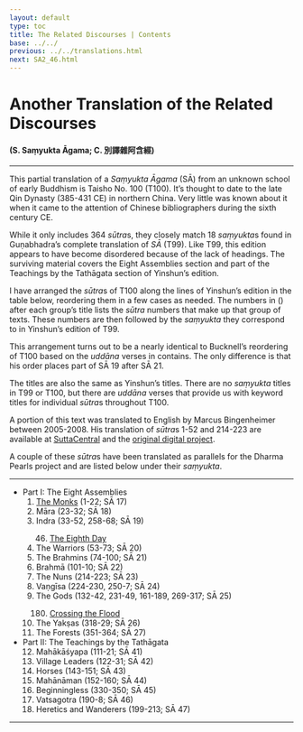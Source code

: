 ```yaml
---
layout: default
type: toc
title: The Related Discourses | Contents
base: ../../
previous: ../../translations.html
next: SA2_46.html
---
```


<h1>Another Translation of the Related Discourses</h1>
<h4>(S. Saṃyukta Āgama; C. <span class="ch">別譯雜阿含經</span>)</h4>
<hr/>
<p>This partial translation of a <cite>Saṃyukta Āgama</cite> (SĀ) from an unknown school of early Buddhism is Taisho No. 100 (T100). It’s thought to date to the late Qin Dynasty (385-431 CE) in northern China. Very little was known about it when it came to the attention of Chinese bibliographers during the sixth century CE.</p> 

<p>While it only includes 364 <em>sūtra</em>s, they closely match 18 <em>saṃyukta</em>s found in Guṇabhadra’s complete translation of <cite>SĀ</cite> (T99). Like T99, this edition appears to have become disordered because of the lack of headings. The surviving material covers the Eight Assemblies section and part of the Teachings by the Tathāgata section of Yinshun’s edition.</p>

<p>I have arranged the <em>sūtra</em>s of T100 along the lines of Yinshun’s edition in the table below, reordering them in a few cases as needed. The numbers in () after each group’s title lists the <em>sūtra</em> numbers that make up that group of texts. These numbers are then followed by the <em>saṃyukta</em> they correspond to in Yinshun’s edition of T99.</p>

<p>This arrangement turns out to be a nearly identical to Bucknell’s reordering of T100 based on the <em>uddāna</em> verses in contains. The only difference is that his order places part of SĀ 19 after SĀ 21.</p>

<p>The titles are also the same as Yinshun’s titles. There are no <em>saṃyukta</em> titles in T99 or T100, but there are <em>uddāna</em> verses that provide us with keyword titles for individual <em>sūtra</em>s throughout T100.</p>

<p>A portion of this text was translated to English by Marcus Bingenheimer between 2005-2008. His translation of <em>sūtra</em>s 1-52 and 214-223 are available at <a href="https://suttacentral.net/sa-2" target="_blank">SuttaCentral</a> and the <a href="https://bza.dila.edu.tw/" target="_blank">original digital project</a>.</p>

<p>A couple of these <em>sūtra</em>s have been translated as parallels for the Dharma Pearls project and are listed below under their <em>saṃyukta</em>.</p>

<hr/>

  <ul class="varga">
    <li>Part I: The Eight Assemblies
      <ol> 
        <li><a href="01/index.html">The Monks</a> <span class="refs">(1-22; SĀ 17)</span></li>
        <li> Māra <span class="refs">(23-32; SĀ 18)</span></li>
        <li>Indra <span class="refs">(33-52, 258-68; SĀ 19)</span></li>
        <ol start="46">
          <li><a href="SA2_46.html">The Eighth Day</a></li>
        </ol>
        <li>The Warriors <span class="refs">(53-73; SĀ 20)</span></li>
        <li>The Brahmins <span class="refs">(74-100; SĀ 21)</span></li>
        <li>Brahmā <span class="refs">(101-10; SĀ 22)</span></li>
        <li>The Nuns <span class="refs">(214-223; SĀ 23)</span></li>
        <li>Vaṇgīsa <span class="refs">(224-230, 250-7; SĀ 24)</span></li>
        <li>The Gods <span class="refs">(132-42, 231-49, 161-189, 269-317; SĀ 25)</span></li>
        <ol start="180">
          <li><a href="SA2_180.html">Crossing the Flood</a></li>
        </ol>
        <li>The Yakṣas <span class="refs">(318-29; SĀ 26)</span></li>
        <li>The Forests <span class="refs">(351-364; SĀ 27)</span></li>
      </ol>
    </li>
    <li>Part II: The Teachings by the Tathāgata
      <ol start="12">
        <li>Mahākāśyapa <span class="refs">(111-21; SĀ 41)</span></li>
        <li>Village Leaders <span class="refs">(122-31; SĀ 42)</span></li>
        <li>Horses <span class="refs">(143-151; SĀ 43)</span></li>
        <li>Mahānāman <span class="refs">(152-160; SĀ 44)</span></li>
        <li>Beginningless <span class="refs">(330-350; SĀ 45)</span></li>
        <li>Vatsagotra <span class="refs">(190-8; SĀ 46)</span></li>
        <li>Heretics and Wanderers <span class="refs">(199-213; SĀ 47)</span></li>
      </ol>
    </li>
</ul>

<hr/>